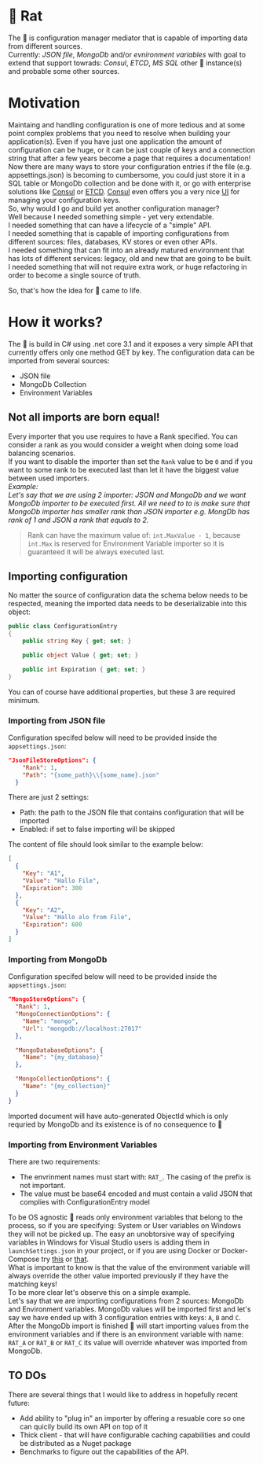 # :rat: Rat

The :rat: is configuration manager mediator that is capable of importing data from different sources.  
Currently: _JSON file_, _MongoDb_ and/or _evnironment variables_ with goal to extend that support towrads: _Consul_, _ETCD_, _MS SQL_ other :rat: instance(s) and probable some other sources.

# Motivation
Maintaing and handling configuration is one of more tedious and at some point complex problems that you need to resolve when building your application(s). Even if you have just one application the amount of configuration can be huge, or it can be just couple of keys and a connection string that after a few years become a page that requires a documentation!  
Now there are many ways to store your configuration entries if the file (e.g. appsettings.json) is becoming to cumbersome, you could just store it in a SQL table or MongoDb collection and be done with it, or go with enterprise solutions like [Consul](https://www.consul.io/docs/agent/kv.html) or [ETCD](https://etcd.io/). [Consul](https://www.consul.io/docs/agent/kv.html) even offers you a very nice [UI](https://learn.hashicorp.com/consul/getting-started/ui) for managing your configuration keys.  
So, why would I go and build yet another configuration manager?  
Well because I needed something simple - yet very extendable.  
I needed something that can have a lifecycle of a "simple" API.  
I needed something that is capable of importing configurations from different sources: files, databases, KV stores or even other APIs.  
I needed something that can fit into an already matured environment that has lots of different services: legacy, old and new that are going to be built.  
I needed something that will not require extra work, or huge refactoring in order to become a single source of truth.  

So, that's how the idea for :rat: came to life. 

# How it works?

The :rat: is build in C# using .net core 3.1 and it exposes a very simple API that currently offers only one method GET by key.
The configuration data can be imported from several sources:
* JSON file
* MongoDb Collection
* Environment Variables

## Not all imports are born equal!
Every importer that you use requires to have a Rank specified. You can consider a rank as you would consider a weight when doing some load balancing scenarios.  
If you want to disable the importer than set the `Rank` value to be `0` and if you want to some rank to be executed last than let it have the biggest value between used importers.  
_Example:  
Let's say that we are using 2 importer: JSON and MongoDb and we want MongoDb importer to be executed first. All we need to to is make sure that MongoDb importer has smaller rank than JSON importer e.g. MongDb has rank of 1 and JSON a rank that equals to 2._  

>Rank can have the maximum value of: `int.MaxValue - 1`, because `int.Max` is reserved for Environment Variable importer so it is guaranteed it will be always executed last.  

## Importing configuration
No matter the source of configuration data the schema below needs to be respected, meaning the imported data needs to be deserializable into this object:
```c#
public class ConfigurationEntry
{
    public string Key { get; set; }

    public object Value { get; set; }

    public int Expiration { get; set; }
}
```
You can of course have additional properties, but these 3 are required minimum.

### Importing from JSON file
Configuration specifed below will need to be provided inside the `appsettings.json`:
```json
"JsonFileStoreOptions": {
    "Rank": 1,
    "Path": "{some_path}\\{some_name}.json"
  }
```
There are just 2 settings:
* Path: the path to the JSON file that contains configuration that will be imported
* Enabled: if set to false importing will be skipped

The content of file should look similar to the example below:
```json
[
  {
    "Key": "A1",
    "Value": "Hallo File",
    "Expiration": 300
  },
  {
    "Key": "A2",
    "Value": "Hallo alo from File",
    "Expiration": 600
  }
]
```

### Importing from MongoDb
Configuration specifed below will need to be provided inside the `appsettings.json`:
```json
"MongoStoreOptions": {
  "Rank": 1,
  "MongoConnectionOptions": {
    "Name": "mongo",
    "Url": "mongodb://localhost:27017"
  },

  "MongoDatabaseOptions": {
    "Name": "{my_database}"
  },

  "MongoCollectionOptions": {
    "Name": "{my_collection}"
  }
}
```
Imported document will have auto-generated ObjectId which is only requried by MongoDb and its existence is of no consequence to :rat: 

### Importing from Environment Variables
There are two requirements:
* The envrinment names must start with: `RAT_`. The casing of the prefix is not important. 
* The value must be base64 encoded and must contain a valid JSON that complies with ConfigurationEntry model

To be OS agnostic :rat: reads only environment variables that belong to the process, so if you are specifying: System or User variables on Windows they will not be picked up. The easy an unobtorsive way of specifying variables in Windows for Visual Studio users is adding them in `launchSettings.json` in your project, or if you are using Docker or Docker-Compose try [this](https://docs.docker.com/engine/reference/commandline/run/#set-environment-variables--e---env---env-file) or [that](https://docs.docker.com/compose/environment-variables/).  
What is important to know is that the value of the environment variable will always override the other value imported previously if they have the matching keys!  
To be more clear let's observe this on a simple example.  
Let's say that we are importing configurations from 2 sources: MongoDb and Environment variables. MongoDb values will be imported first and let's say we have ended up with 3 configuration entries with keys: `A`, `B` and `C`. After the MongoDb import is finished :rat: will start importing values from the environment variables and if there is an environment variable with name: `RAT_A` or `RAT_B` or `RAT_C` its value will override whatever was imported from MongoDb.  

## TO DOs
There are several things that I would like to address in hopefully recent future:
* Add ability to "plug in" an importer by offering a resuable core so one can quicily build its own API on top of it
* Thick client - that will have configurable caching capabilities and could be distributed as a Nuget package
* Benchmarks to figure out the capabilities of the API.

